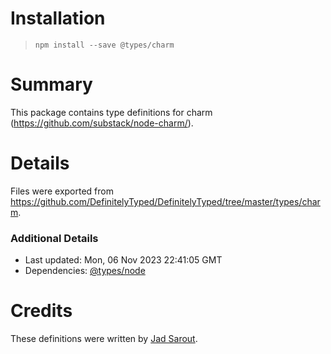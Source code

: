 # Installation
> `npm install --save @types/charm`

# Summary
This package contains type definitions for charm (https://github.com/substack/node-charm/).

# Details
Files were exported from https://github.com/DefinitelyTyped/DefinitelyTyped/tree/master/types/charm.

### Additional Details
 * Last updated: Mon, 06 Nov 2023 22:41:05 GMT
 * Dependencies: [@types/node](https://npmjs.com/package/@types/node)

# Credits
These definitions were written by [Jad Sarout](https://github.com/Xananax).
